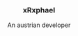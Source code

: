 <br />
<p align="center">

  <h3 align="center">xRxphael</h3>

  <p align="center">
    An austrian developer
    <br />
  </p> 
</p>
